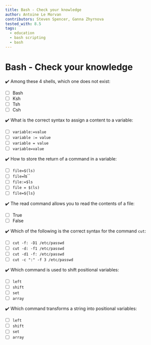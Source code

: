 ```yaml
---
title: Bash - Check your knowledge
author: Antoine Le Morvan
contributors: Steven Spencer, Ganna Zhyrnova
tested_with: 8.5
tags:
  - education
  - bash scripting
  - bash
---
```


# Bash - Check your knowledge

:heavy_check_mark: Among these 4 shells, which one does not exist:

- [ ] Bash
- [ ] Ksh
- [ ] Tsh
- [ ] Csh

:heavy_check_mark: What is the correct syntax to assign a content to a variable:

- [ ] `variable:=value`
- [ ] `variable := value`
- [ ] `variable = value`
- [ ] `variable=value`

:heavy_check_mark: How to store the return of a command in a variable:

- [ ] `file=$(ls)`
- [ ] `file=`ls``
- [ ] `file:=$ls`
- [ ] `file = $(ls)`
- [ ] `file=${ls}`

:heavy_check_mark: The read command allows you to read the contents of a file:

- [ ] True
- [ ] False

:heavy_check_mark: Which of the following is the correct syntax for the command `cut`:

- [ ] `cut -f: -D1 /etc/passwd`
- [ ] `cut -d: -f1 /etc/passwd`
- [ ] `cut -d1 -f: /etc/passwd`
- [ ] `cut -c ":" -f 3 /etc/passwd`

:heavy_check_mark: Which command is used to shift positional variables:

- [ ] `left`
- [ ] `shift`
- [ ] `set`
- [ ] `array`

:heavy_check_mark: Which command transforms a string into positional variables:

- [ ] `left`
- [ ] `shift`
- [ ] `set`
- [ ] `array`

